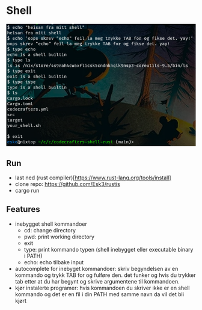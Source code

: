 # Shell

![demo av shell kommandoer](./docs/shell_alt.png)

## Run
- last ned (rust compiler)[https://www.rust-lang.org/tools/install]
- clone repo: https://github.com/Esk3/rustis
- cargo run

## Features
- inebygget shell kommandoer
    - cd: change directory
    - pwd: print working directory
    - exit
    - type: print kommando typen (shell inebygget eller executable binary i PATH)
    - echo: echo tilbake input
- autocomplete for inebyget kommandoer: skriv begyndelsen av en kommando og trykk TAB for og fulføre den. det funker og hvis du trykker tab etter at du har begynt og skrive argumentene til kommandoen.
- kjør instalerte programer: hvis kommandoen du skriver ikke er en shell kommando og det er en fil i din PATH med samme navn da vil det bli kjørt
